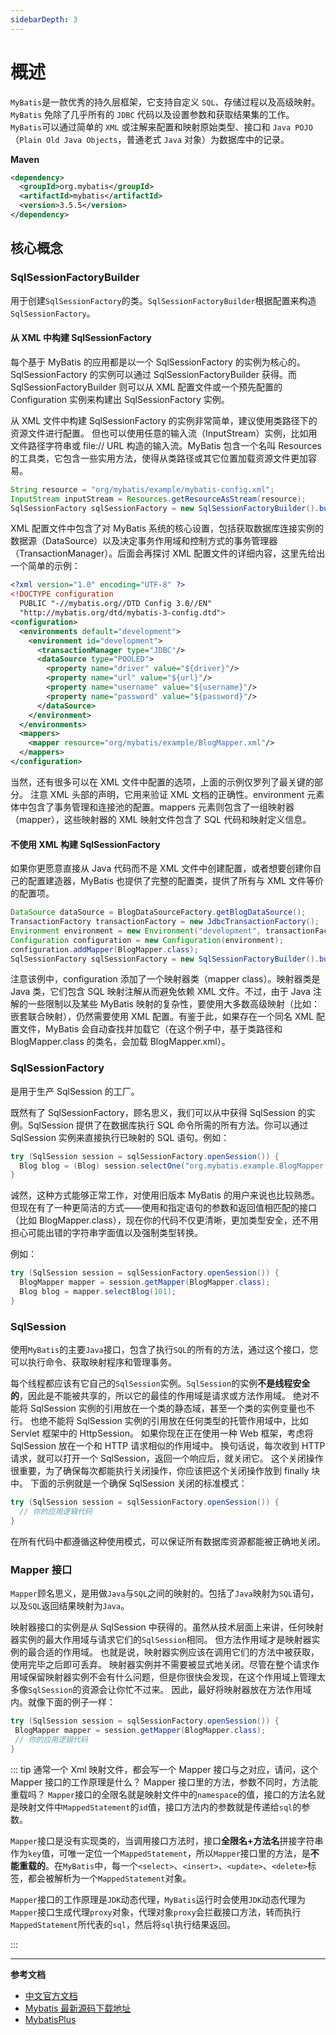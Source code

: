 ```yaml
---
sidebarDepth: 3
---
```


# 概述

`MyBatis`是一款优秀的持久层框架，它支持自定义 `SQL`、存储过程以及高级映射。`MyBatis` 免除了几乎所有的 `JDBC` 代码以及设置参数和获取结果集的工作。
`MyBatis`可以通过简单的 `XML` 或注解来配置和映射原始类型、接口和 `Java POJO`（`Plain Old Java Objects`，普通老式 `Java` 对象）为数据库中的记录。


**Maven**
```xml
<dependency>
  <groupId>org.mybatis</groupId>
  <artifactId>mybatis</artifactId>
  <version>3.5.5</version>
</dependency>
```

## 核心概念

### SqlSessionFactoryBuilder

用于创建`SqlSessionFactory`的类。`SqlSessionFactoryBuilder`根据配置来构造`SqlSessionFactory`。

#### 从 XML 中构建 SqlSessionFactory

每个基于 MyBatis 的应用都是以一个 SqlSessionFactory 的实例为核心的。SqlSessionFactory 的实例可以通过 SqlSessionFactoryBuilder 获得。而 SqlSessionFactoryBuilder 则可以从 XML 配置文件或一个预先配置的 Configuration 实例来构建出 SqlSessionFactory 实例。

从 XML 文件中构建 SqlSessionFactory 的实例非常简单，建议使用类路径下的资源文件进行配置。 但也可以使用任意的输入流（InputStream）实例，比如用文件路径字符串或 file:// URL 构造的输入流。MyBatis 包含一个名叫 Resources 的工具类，它包含一些实用方法，使得从类路径或其它位置加载资源文件更加容易。

```java
String resource = "org/mybatis/example/mybatis-config.xml";
InputStream inputStream = Resources.getResourceAsStream(resource);
SqlSessionFactory sqlSessionFactory = new SqlSessionFactoryBuilder().build(inputStream);
```

XML 配置文件中包含了对 MyBatis 系统的核心设置，包括获取数据库连接实例的数据源（DataSource）以及决定事务作用域和控制方式的事务管理器（TransactionManager）。后面会再探讨 XML 配置文件的详细内容，这里先给出一个简单的示例：

```xml
<?xml version="1.0" encoding="UTF-8" ?>
<!DOCTYPE configuration
  PUBLIC "-//mybatis.org//DTD Config 3.0//EN"
  "http://mybatis.org/dtd/mybatis-3-config.dtd">
<configuration>
  <environments default="development">
    <environment id="development">
      <transactionManager type="JDBC"/>
      <dataSource type="POOLED">
        <property name="driver" value="${driver}"/>
        <property name="url" value="${url}"/>
        <property name="username" value="${username}"/>
        <property name="password" value="${password}"/>
      </dataSource>
    </environment>
  </environments>
  <mappers>
    <mapper resource="org/mybatis/example/BlogMapper.xml"/>
  </mappers>
</configuration>
```

当然，还有很多可以在 XML 文件中配置的选项，上面的示例仅罗列了最关键的部分。 注意 XML 头部的声明，它用来验证 XML 文档的正确性。environment 元素体中包含了事务管理和连接池的配置。mappers 元素则包含了一组映射器（mapper），这些映射器的 XML 映射文件包含了 SQL 代码和映射定义信息。

#### 不使用 XML 构建 SqlSessionFactory

如果你更愿意直接从 Java 代码而不是 XML 文件中创建配置，或者想要创建你自己的配置建造器，MyBatis 也提供了完整的配置类，提供了所有与 XML 文件等价的配置项。

```java
DataSource dataSource = BlogDataSourceFactory.getBlogDataSource();
TransactionFactory transactionFactory = new JdbcTransactionFactory();
Environment environment = new Environment("development", transactionFactory, dataSource);
Configuration configuration = new Configuration(environment);
configuration.addMapper(BlogMapper.class);
SqlSessionFactory sqlSessionFactory = new SqlSessionFactoryBuilder().build(configuration);
```

注意该例中，configuration 添加了一个映射器类（mapper class）。映射器类是 Java 类，它们包含 SQL 映射注解从而避免依赖 XML 文件。不过，由于 Java 注解的一些限制以及某些 MyBatis 映射的复杂性，要使用大多数高级映射（比如：嵌套联合映射），仍然需要使用 XML 配置。有鉴于此，如果存在一个同名 XML 配置文件，MyBatis 会自动查找并加载它（在这个例子中，基于类路径和 BlogMapper.class 的类名，会加载 BlogMapper.xml）。

### SqlSessionFactory

是用于生产 SqlSession 的工厂。

既然有了 SqlSessionFactory，顾名思义，我们可以从中获得 SqlSession 的实例。SqlSession 提供了在数据库执行 SQL 命令所需的所有方法。你可以通过 SqlSession 实例来直接执行已映射的 SQL 语句。例如：
```java
try (SqlSession session = sqlSessionFactory.openSession()) {
  Blog blog = (Blog) session.selectOne("org.mybatis.example.BlogMapper.selectBlog", 101);
}
```
诚然，这种方式能够正常工作，对使用旧版本 MyBatis 的用户来说也比较熟悉。但现在有了一种更简洁的方式——使用和指定语句的参数和返回值相匹配的接口（比如 BlogMapper.class），现在你的代码不仅更清晰，更加类型安全，还不用担心可能出错的字符串字面值以及强制类型转换。

例如：
```java
try (SqlSession session = sqlSessionFactory.openSession()) {
  BlogMapper mapper = session.getMapper(BlogMapper.class);
  Blog blog = mapper.selectBlog(101);
}
```

### SqlSession

使用`MyBatis`的主要`Java`接口，包含了执行`SQL`的所有的方法，通过这个接口，您可以执行命令、获取映射程序和管理事务。

每个线程都应该有它自己的`SqlSession`实例。`SqlSession`的实例**不是线程安全的**，因此是不能被共享的，所以它的最佳的作用域是请求或方法作用域。 绝对不能将 SqlSession 实例的引用放在一个类的静态域，甚至一个类的实例变量也不行。 
也绝不能将 SqlSession 实例的引用放在任何类型的托管作用域中，比如 Servlet 框架中的 HttpSession。 如果你现在正在使用一种 Web 框架，考虑将 SqlSession 放在一个和 HTTP 请求相似的作用域中。 
换句话说，每次收到 HTTP 请求，就可以打开一个 SqlSession，返回一个响应后，就关闭它。 这个关闭操作很重要，为了确保每次都能执行关闭操作，你应该把这个关闭操作放到 finally 块中。 下面的示例就是一个确保 SqlSession 关闭的标准模式：

```java
try (SqlSession session = sqlSessionFactory.openSession()) {
  // 你的应用逻辑代码
}
```
在所有代码中都遵循这种使用模式，可以保证所有数据库资源都能被正确地关闭。

### Mapper 接口

`Mapper`顾名思义，是用做`Java`与`SQL`之间的映射的。包括了`Java`映射为`SQL`语句，以及`SQL`返回结果映射为`Java`。

映射器接口的实例是从 SqlSession 中获得的。虽然从技术层面上来讲，任何映射器实例的最大作用域与请求它们的`SqlSession`相同。
但方法作用域才是映射器实例的最合适的作用域。 也就是说，映射器实例应该在调用它们的方法中被获取，使用完毕之后即可丢弃。 
映射器实例并不需要被显式地关闭。尽管在整个请求作用域保留映射器实例不会有什么问题，但是你很快会发现，在这个作用域上管理太多像`SqlSession`的资源会让你忙不过来。
因此，最好将映射器放在方法作用域内。就像下面的例子一样：
```java
try (SqlSession session = sqlSessionFactory.openSession()) {
 BlogMapper mapper = session.getMapper(BlogMapper.class);
 // 你的应用逻辑代码
}
```

::: tip 通常一个 Xml 映射文件，都会写一个 Mapper 接口与之对应，请问，这个 Mapper 接口的工作原理是什么？ Mapper 接口里的方法，参数不同时，方法能重载吗？
`Mapper`接口的全限名就是映射文件中的`namespace`的值，接口的方法名就是映射文件中`MappedStatement`的`id`值，接口方法内的参数就是传递给`sql`的参数。

`Mapper`接口是没有实现类的，当调用接口方法时，接口**全限名+方法名**拼接字符串作为`key`值，可唯一定位一个`MappedStatement`，所以`Mapper`接口里的方法，是**不能重载的**。在`MyBatis`中，每一个`<select>`、`<insert>`、`<update>`、`<delete>`标签，都会被解析为一个`MappedStatement`对象。

`Mapper`接口的工作原理是`JDK`动态代理，`MyBatis`运行时会使用`JDK`动态代理为`Mapper`接口生成代理`proxy`对象，代理对象`proxy`会拦截接口方法，转而执行`MappedStatement`所代表的`sql`，然后将`sql`执行结果返回。

:::
                           

---

**参考文档**
- [中文官方文档](https://mybatis.org/mybatis-3/zh/index.html)
- [Mybatis 最新源码下载地址](https://github.com/mybatis/mybatis-3/releases)
- [MybatisPlus](https://mp.baomidou.com/)